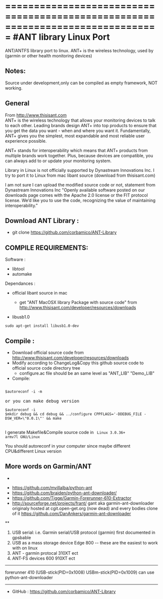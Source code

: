 ===============================================================================
#ANT library Linux Port 
===============================================================================
ANT/ANTFS library port to linux. ANT+ is the wireless technology, used by (garmin or other health monitoring devices)

Notes: 
-------
Source under development,only can be compiled as empty framework, NOT working.
  

General
-------
From http://www.thisisant.com   
ANT+ is the wireless technology that allows your monitoring devices to talk to each other. Leading brands design ANT+ into top products to ensure that you get the data you want -  when and where you want it. Fundamentally, ANT+ gives you the simplest, most expandable and most reliable user experience possible.   
   
ANT+ stands for interoperability which means that ANT+ products from multiple brands work together. Plus, because devices are compatible, you can always add to or update your monitoring system.   
   
Library in Linux is not officially supported by Dynastream Innovations Inc. I try to port it to Linux from mac libant source (download from thisisant.com)   
   
 I am not sure I can upload the modified source code or not, statement from Dynastream Innovations Inc
"Openly available software posted on our downloads page comes with the Apache 2.0 license or the FIT protocol license. We’d like you to use the code, recognizing the value of maintaining interoperability."


Download ANT Library :
-------
   + git clone https://github.com/corbamico/ANT-Library


COMPILE REQUIREMENTS:
-------
Software :

   + libtool  
   + automake
   
Dependances :
   + official libant source in mac
     - get "ANT MacOSX library Package with source code" from http://www.thisisant.com/developer/resources/downloads

   + libusb1.0
<pre><code>sudo apt-get install libusb1.0-dev
</code></pre>


Compile :
---------
   + Download official source code from http://www.thisisant.com/developer/resources/downloads
   + Modify according to ChangeLog&Copy this github source code to official source code directory tree
     - configure.ac file should be an same level as "ANT_LIB" "Demo_LIB"
   + Compile:
<pre>
<code>
$autoreconf -i -m
</code>
or you can make debug version
<code>
$autoreconf -i
$mkdir debug && cd debug && ../configure CPPFLAGS='-DDEBUG_FILE -DSW_VER=\"0.0.1\"' && make
</code>
</pre>
I generate Makefile&Compile source code in 
<code>
Linux 3.0.36+ armv7l GNU/Linux
</code>
  
You should autoreconf in your computer since maybe different CPU&different Linux version

More words on Garmin/ANT
---------
*
 + https://github.com/mvillalba/python-ant
 + https://github.com/braiden/python-ant-downloader/
 + https://github.com/Tigge/Garmin-Forerunner-610-Extractor
 + http://sourceforge.net/projects/frant/
gant aka garmin-ant-downloader originaly hosted at cgit.open-get.org (now dead) and every bodies clone of it https://github.com/DanAnkers/garmin-ant-downloader

**
 1. USB serial: i.e. Garmin serial/USB protocol (garmin) first documented in gpsbable
 2. USB as a mass storage device Edge 800 -- these are the easiest to work with on linux
 3. ANT - garmin protocal 310XT ect
 4. ANT-FS devices 600 910XT ect

***
forerunner 410 (USB-stick(PID=0x1008) USBm-stick(PID=0x1009) can use python-ant-downloader


--------
- GitHub : https://github.com/corbamico/ANT-Library


